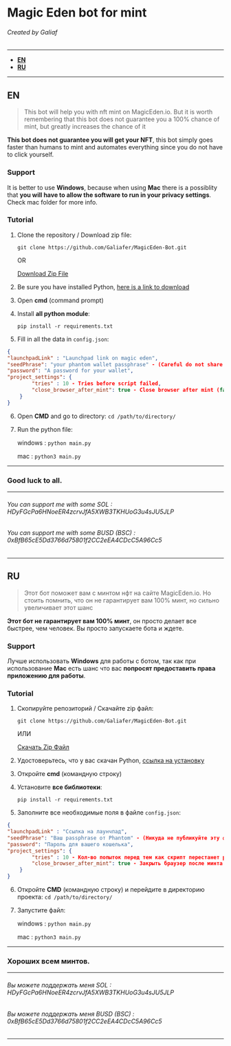 # Magic Eden bot for mint
###### Created by Galiaf

------------
- **[EN](https://github.com/Galiafer/MagicEden-Bot#en)**
- **[RU](https://github.com/Galiafer/MagicEden-Bot#ru)**

------------

## EN
> This bot will help you with nft mint on MagicEden.io. But it is worth remembering that this bot does not guarantee you a 100% chance of mint, but greatly increases the chance of it

**This bot does not guarantee you will get your NFT**, this bot simply goes faster than humans to mint and automates everything since you do not have to click yourself.

### Support
It is better to use **Windows**, because when using **Mac** there is a possiblity that **you will have to allow the software to run in your privacy settings**. Check mac folder for more info.

### Tutorial
1. Clone the repository / Download zip file:

	`git clone https://github.com/Galiafer/MagicEden-Bot.git`

	OR

	[Download Zip File](https://github.com/Galiafer/MagicEden-Bot/archive/refs/heads/master.zip)

2. Be sure you have installed Python, [here is a link to download](https://www.python.org/downloads/)
3. Open **cmd** (command prompt)
4. Install **all python module**:

   `pip install -r requirements.txt`
5. Fill in all the data in `config.json`:
```json
{
"launchpadLink" : "Launchpad link on magic eden",
"seedPhrase": "your phantom wallet passphrase" - (Careful do not share this key),
"password": "A password for your wallet",
"project_settings": {
		"tries" : 10 - Tries before script failed,
		"close_browser_after_mint": true - Close browser after mint (false - No)
	}
}
```

6. Open **CMD** and go to directory:
 `cd /path/to/directory/`

7. Run the python file:

	windows : `python main.py`

	mac : `python3 main.py`

------------
### Good luck to all.
------------
###### You can support me with some SOL : HDyFGcPa6HNoeER4zcrvJfA5XWB3TKHUoG3u4sJU5JLP
###### You can support me with some BUSD (BSC) : 0xBfB65cE5Dd3766d75801f2CC2eEA4CDcC5A96Cc5

------------

## RU
> Этот бот поможет вам с минтом нфт на сайте MagicEden.io. Но стоить помнить, что он не гарантирует вам 100% минт, но сильно увеличивает этот шанс

**Этот бот не гарантирует вам 100% минт**, он просто делает все быстрее, чем человек. Вы просто запускаете бота и ждете.

### Support
Лучше использовать **Windows** для работы с ботом, так как при использование **Mac** есть шанс что вас **попросят предоставить права приложению для работы**.

### Tutorial
1. Скопируйте репозиторий / Скачайте zip файл:

	`git clone https://github.com/Galiafer/MagicEden-Bot.git`

	ИЛИ

	[Скачать Zip Файл](https://github.com/Galiafer/MagicEden-Bot/archive/refs/heads/master.zip)

2. Удостоверьтесь, что у вас скачан Python, [ссылка на установку](https://www.python.org/downloads/)
3. Откройте **cmd** (командную строку)
4. Установите **все библиотеки**:

   `pip install -r requirements.txt`
5. Заполните все необходимые поля в файле `config.json`:
```json
{
"launchpadLink" : "Ссылка на лаунчпад",
"seedPhrase": "Ваш passphrase от Phantom" - (Никуда не публикуйте эту фразу),
"password": "Пароль для вашего кошелька",
"project_settings": {
		"tries" : 10 - Кол-во попыток перед тем как скрипт перестанет работать,
		"close_browser_after_mint": true - Закрыть браузер после минта (false - Нет)
	}
}
```

6. Откройте **CMD** (командную строку) и перейдите в директорию проекта:
 `cd /path/to/directory/`

7. Запустите файл:

	windows : `python main.py`

	mac : `python3 main.py`

------------
### Хороших всем минтов.
------------
###### Вы можете поддержать меня SOL : HDyFGcPa6HNoeER4zcrvJfA5XWB3TKHUoG3u4sJU5JLP
###### Вы можете поддержать меня BUSD (BSC) : 0xBfB65cE5Dd3766d75801f2CC2eEA4CDcC5A96Cc5

------------
